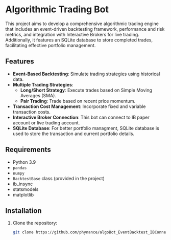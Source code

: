 # Algorithmic Trading Bot

This project aims to develop a comprehensive algorithmic trading engine that includes an event-driven backtesting framework, performance and risk metrics, and integration with Interactive Brokers for live trading. Additionally, it features an SQLite database to store completed trades, facilitating effective portfolio management.


## Features

- **Event-Based Backtesting**: Simulate trading strategies using historical data.
- **Multiple Trading Strategies**:
  - **Long/Short Strategy**: Execute trades based on Simple Moving Averages (SMA).
  - **Pair Trading**: Trade based on recent price momentum.
- **Transaction Cost Management**: Incorporate fixed and variable transaction costs.
- **Interactive Broker Connection**: This bot can connect to IB paper account or live trading account.
- **SQLite Database**: For better portfolio managment, SQLite database is used to store the transaction and current portfolio details. 

## Requirements

- Python 3.9
- `pandas`
- `numpy`
- `BacktestBase` class (provided in the project)
- ib_insync
- statsmodels
- matplotlib


## Installation

1. Clone the repository:
   ```bash
   git clone https://github.com/phynance/algoBot_EventBacktest_IBConnect_SQLlite.git

